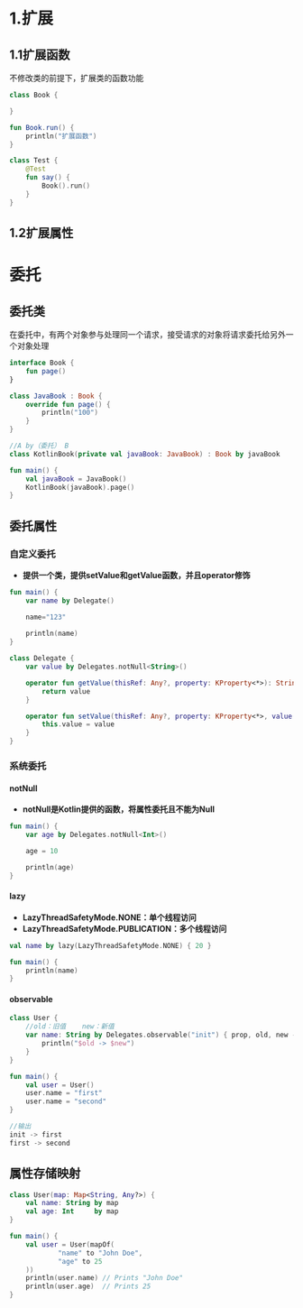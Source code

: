 # 1.扩展

## 1.1扩展函数

不修改类的前提下，扩展类的函数功能

```kotlin
class Book {

}

fun Book.run() {
    println("扩展函数")
}

class Test {
    @Test
    fun say() {
        Book().run()
    }
}
```

## 1.2扩展属性

# 委托


## 委托类

在委托中，有两个对象参与处理同一个请求，接受请求的对象将请求委托给另外一个对象处理

```kotlin
interface Book {
    fun page()
}

class JavaBook : Book {
    override fun page() {
        println("100")
    }
}

//A by（委托） B
class KotlinBook(private val javaBook: JavaBook) : Book by javaBook

fun main() {
    val javaBook = JavaBook()
    KotlinBook(javaBook).page()
}
```

## 委托属性

### 自定义委托

* **提供一个类，提供setValue和getValue函数，并且operator修饰**

```kotlin
fun main() {
    var name by Delegate()

    name="123"
    
    println(name)
}

class Delegate {
    var value by Delegates.notNull<String>()

    operator fun getValue(thisRef: Any?, property: KProperty<*>): String {
        return value
    }

    operator fun setValue(thisRef: Any?, property: KProperty<*>, value: String) {
        this.value = value
    }
}
```

### 系统委托

#### notNull

* **notNull是Kotlin提供的函数，将属性委托且不能为Null**

```kotlin
fun main() {
    var age by Delegates.notNull<Int>()

    age = 10

    println(age)
}
```

#### lazy

* **LazyThreadSafetyMode.NONE：单个线程访问**
* **LazyThreadSafetyMode.PUBLICATION：多个线程访问**

```kotlin
val name by lazy(LazyThreadSafetyMode.NONE) { 20 }

fun main() {
    println(name)
}
```

#### observable

```kotlin
class User {
    //old：旧值	new：新值
    var name: String by Delegates.observable("init") { prop, old, new ->
        println("$old -> $new")
    }
}

fun main() {
    val user = User()
    user.name = "first"
    user.name = "second"
}

//输出
init -> first
first -> second
```

## 属性存储映射

```kotlin
class User(map: Map<String, Any?>) {
    val name: String by map
    val age: Int     by map
}

fun main() {
    val user = User(mapOf(
            "name" to "John Doe",
            "age" to 25
    ))
    println(user.name) // Prints "John Doe"
    println(user.age)  // Prints 25
}
```

